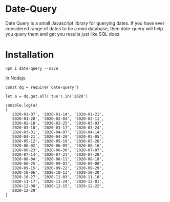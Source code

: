 # Date-Query
Date Query is a small Javascript library for querying dates. If you have ever considered range of dates to be a mini database, then date-query will help you query them and get you results just like SQL does.

# Installation
`npm i date-query --save`

In Nodejs

``` 
const dq = require('date-query') 

let a = dq.get.all('tue').in('2020')

console.log(a)
[
  '2020-01-07', '2020-01-14', '2020-01-21',
  '2020-01-28', '2020-02-04', '2020-02-11',
  '2020-02-18', '2020-02-25', '2020-03-03',
  '2020-03-10', '2020-03-17', '2020-03-24',
  '2020-03-31', '2020-04-07', '2020-04-14',
  '2020-04-21', '2020-04-28', '2020-05-05',
  '2020-05-12', '2020-05-19', '2020-05-26',
  '2020-06-02', '2020-06-09', '2020-06-16',
  '2020-06-23', '2020-06-30', '2020-07-07',
  '2020-07-14', '2020-07-21', '2020-07-28',
  '2020-08-04', '2020-08-11', '2020-08-18',
  '2020-08-25', '2020-09-01', '2020-09-08',
  '2020-09-15', '2020-09-22', '2020-09-29',
  '2020-10-06', '2020-10-13', '2020-10-20',
  '2020-10-27', '2020-11-03', '2020-11-10',
  '2020-11-17', '2020-11-24', '2020-12-01',
  '2020-12-08', '2020-12-15', '2020-12-22',
  '2020-12-29'
]


```
